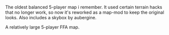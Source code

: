 The oldest balanced 5-player map i remember. It used certain terrain hacks that no longer work, so now it's reworked as a map-mod to keep the original looks. Also includes a skybox by aubergine.

A relatively large 5-player FFA map.